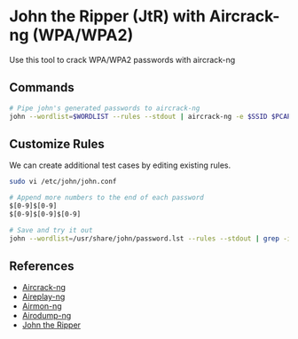# John the Ripper (JtR) with Aircrack-ng (WPA/WPA2)

Use this tool to crack WPA/WPA2 passwords with aircrack-ng

## Commands

```bash
# Pipe john's generated passwords to aircrack-ng
john --wordlist=$WORDLIST --rules --stdout | aircrack-ng -e $SSID $PCAP -w -
```

## Customize Rules

We can create additional test cases by editing existing rules.

```bash
sudo vi /etc/john/john.conf

# Append more numbers to the end of each password
$[0-9]$[0-9]
$[0-9]$[0-9]$[0-9]

# Save and try it out
john --wordlist=/usr/share/john/password.lst --rules --stdout | grep -i password123
```

## References

* [Aircrack-ng](https://www.aircrack-ng.org/doku.php?id=aircrack-ng)
* [Aireplay-ng](https://www.aircrack-ng.org/doku.php?id=aireplay-ng)
* [Airmon-ng](https://www.aircrack-ng.org/doku.php?id=airmon-ng)
* [Airodump-ng](https://www.aircrack-ng.org/doku.php?id=airodump-ng)
* [John the Ripper](https://www.openwall.com/john/)